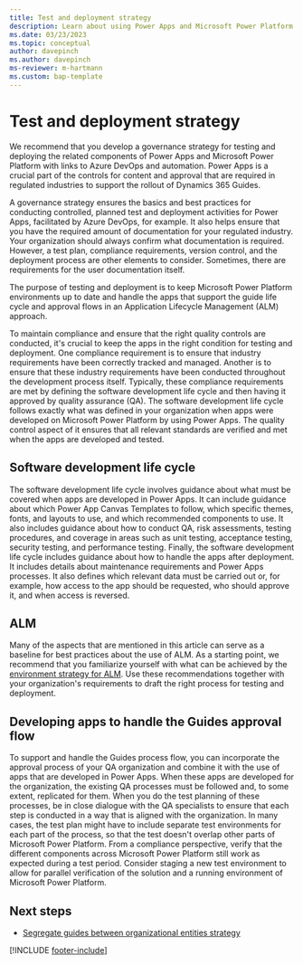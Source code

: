 ```yaml
---
title: Test and deployment strategy
description: Learn about using Power Apps and Microsoft Power Platform for testing and deployment.
ms.date: 03/23/2023
ms.topic: conceptual
author: davepinch
ms.author: davepinch
ms-reviewer: m-hartmann
ms.custom: bap-template
---
```


# Test and deployment strategy

We recommend that you develop a governance strategy for testing and deploying the related components of Power Apps and Microsoft Power Platform with links to Azure DevOps and automation. Power Apps is a crucial part of the controls for content and approval that are required in regulated industries to support the rollout of Dynamics 365 Guides.

A governance strategy ensures the basics and best practices for conducting controlled, planned test and deployment activities for Power Apps, facilitated by Azure DevOps, for example. It also helps ensure that you have the required amount of documentation for your regulated industry. Your organization should always confirm what documentation is required. However, a test plan, compliance requirements, version control, and the deployment process are other elements to consider. Sometimes, there are requirements for the user documentation itself.

The purpose of testing and deployment is to keep Microsoft Power Platform environments up to date and handle the apps that support the guide life cycle and approval flows in an Application Lifecycle Management (ALM) approach.

To maintain compliance and ensure that the right quality controls are conducted, it's crucial to keep the apps in the right condition for testing and deployment. One compliance requirement is to ensure that industry requirements have been correctly tracked and managed. Another is to ensure that these industry requirements have been conducted throughout the development process itself. Typically, these compliance requirements are met by defining the software development life cycle and then having it approved by quality assurance (QA). The software development life cycle follows exactly what was defined in your organization when apps were developed on Microsoft Power Platform by using Power Apps. The quality control aspect of it ensures that all relevant standards are verified and met when the apps are developed and tested.

## Software development life cycle

The software development life cycle involves guidance about what must be covered when apps are developed in Power Apps. It can include guidance about which Power App Canvas Templates to follow, which specific themes, fonts, and layouts to use, and which recommended components to use. It also includes guidance about how to conduct QA, risk assessments, testing procedures, and coverage in areas such as unit testing, acceptance testing, security testing, and performance testing. Finally, the software development life cycle includes guidance about how to handle the apps after deployment. It includes details about maintenance requirements and Power Apps processes. It also defines which relevant data must be carried out or, for example, how access to the app should be requested, who should approve it, and when access is reversed.

## ALM

Many of the aspects that are mentioned in this article can serve as a baseline for best practices about the use of ALM. As a starting point, we recommend that you familiarize yourself with what can be achieved by the [environment strategy for ALM](/power-platform/alm/environment-strategy-alm). Use these recommendations together with your organization's requirements to draft the right process for testing and deployment.

## Developing apps to handle the Guides approval flow

To support and handle the Guides process flow, you can incorporate the approval process of your QA organization and combine it with the use of apps that are developed in Power Apps. When these apps are developed for the organization, the existing QA processes must be followed and, to some extent, replicated for them. When you do the test planning of these processes, be in close dialogue with the QA specialists to ensure that each step is conducted in a way that is aligned with the organization. In many cases, the test plan might have to include separate test environments for each part of the process, so that the test doesn't overlap other parts of Microsoft Power Platform. From a compliance perspective, verify that the different components across Microsoft Power Platform still work as expected during a test period. Consider staging a new test environment to allow for parallel verification of the solution and a running environment of Microsoft Power Platform.

## Next steps

- [Segregate guides between organizational entities strategy](strategy-for-segregating-guides-between-organizational-entities.md)

[!INCLUDE [footer-include](../../includes/footer-banner.md)]
